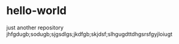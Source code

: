 # hello-world
just another repository
jhfgdugb;sodugb;sjgsdlgs;jkdfgb;skjdsf;slhgugdttdhgsrsfgyjloiugt
